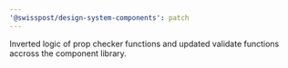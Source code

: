 ```yaml
---
'@swisspost/design-system-components': patch
---
```


Inverted logic of prop checker functions and updated validate functions accross the component library.
